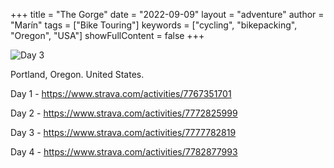 
+++
title = "The Gorge"
date = "2022-09-09"
layout = "adventure"
author = "Marín"
tags = ["Bike Touring"]
keywords = ["cycling", "bikepacking", "Oregon", "USA"]
showFullContent = false
+++

![Day 3](https://live.staticflickr.com/65535/52528164228_cba4692020_o.jpg)

Portland, Oregon. United States.

Day 1 - https://www.strava.com/activities/7767351701

Day 2 - https://www.strava.com/activities/7772825999

Day 3 - https://www.strava.com/activities/7777782819

Day 4 - https://www.strava.com/activities/7782877993